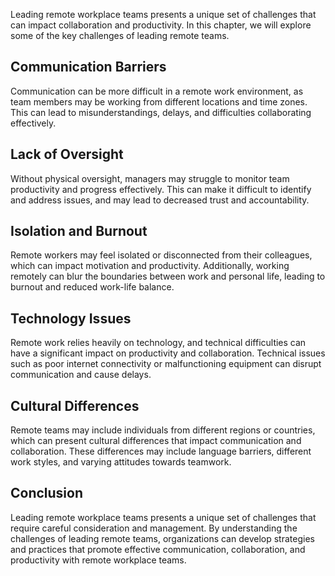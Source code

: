 
Leading remote workplace teams presents a unique set of challenges that can impact collaboration and productivity. In this chapter, we will explore some of the key challenges of leading remote teams.

Communication Barriers
----------------------

Communication can be more difficult in a remote work environment, as team members may be working from different locations and time zones. This can lead to misunderstandings, delays, and difficulties collaborating effectively.

Lack of Oversight
-----------------

Without physical oversight, managers may struggle to monitor team productivity and progress effectively. This can make it difficult to identify and address issues, and may lead to decreased trust and accountability.

Isolation and Burnout
---------------------

Remote workers may feel isolated or disconnected from their colleagues, which can impact motivation and productivity. Additionally, working remotely can blur the boundaries between work and personal life, leading to burnout and reduced work-life balance.

Technology Issues
-----------------

Remote work relies heavily on technology, and technical difficulties can have a significant impact on productivity and collaboration. Technical issues such as poor internet connectivity or malfunctioning equipment can disrupt communication and cause delays.

Cultural Differences
--------------------

Remote teams may include individuals from different regions or countries, which can present cultural differences that impact communication and collaboration. These differences may include language barriers, different work styles, and varying attitudes towards teamwork.

Conclusion
----------

Leading remote workplace teams presents a unique set of challenges that require careful consideration and management. By understanding the challenges of leading remote teams, organizations can develop strategies and practices that promote effective communication, collaboration, and productivity with remote workplace teams.
